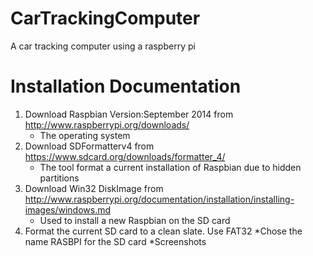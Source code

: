 CarTrackingComputer
===================

A car tracking computer using a raspberry pi

Installation Documentation
==========================

1. Download Raspbian Version:September 2014 from http://www.raspberrypi.org/downloads/
	* The operating system
2. Download SDFormatterv4 from https://www.sdcard.org/downloads/formatter_4/
	* The tool format a current installation of Raspbian due to hidden partitions
3. Download Win32 DiskImage from http://www.raspberrypi.org/documentation/installation/installing-images/windows.md
	* Used to install a new Raspbian on the SD card
4. Format the current SD card to a clean slate. Use FAT32
	*Chose the name RASBPI for the SD card
	*Screenshots